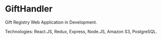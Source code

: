 # GiftHandler

Gift Registry Web Application in Development.

Technologies: React.JS, Redux, Express, Node.JS, Amazon S3, PostgreSQL.
